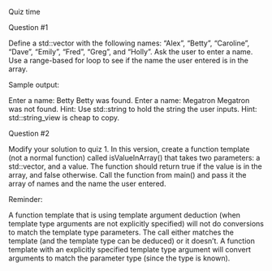 Quiz time

Question #1

Define a std::vector with the following names: “Alex”, “Betty”, “Caroline”, “Dave”, “Emily”, “Fred”, “Greg”, and “Holly”. Ask the user to enter a name. Use a range-based for loop to see if the name the user entered is in the array.

Sample output:

Enter a name: Betty
Betty was found.
Enter a name: Megatron
Megatron was not found.
Hint: Use std::string to hold the string the user inputs.
Hint: std::string_view is cheap to copy.



Question #2

Modify your solution to quiz 1. In this version, create a function template (not a normal function) called isValueInArray() that takes two parameters: a std::vector, and a value. The function should return true if the value is in the array, and false otherwise. Call the function from main() and pass it the array of names and the name the user entered.

Reminder:

A function template that is using template argument deduction (when template type arguments are not explicitly specified) will not do conversions to match the template type parameters. The call either matches the template (and the template type can be deduced) or it doesn’t.
A function template with an explicitly specified template type argument will convert arguments to match the parameter type (since the type is known).